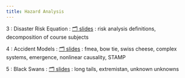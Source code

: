 ```yaml
---
title: Hazard Analysis
---
```


3
: Disaster Risk Equation
    : [🗂️ slides](https://docs.google.com/presentation/d/1RMZ89VHzVnDhugcrrwvHQnRIw366dMr3JYFC3rkxjL0/edit?usp=sharing)
: risk analysis definitions, decomposition of course subjects

4
: Accident Models
  : [🗂️ slides](https://docs.google.com/presentation/d/1HquuLs0OTVYvuk0QRCG_6aqWhmMEf7sDBFLvRaEAZL4/edit?usp=sharing)
: fmea, bow tie, swiss cheese, complex systems, emergence, nonlinear causality, STAMP

5
: Black Swans
  : [🗂️ slides](https://docs.google.com/presentation/d/1rDWQuwdqFPm1ebqnuM9x_H-2ZYGehj6kSp_5LOi6q5E/edit?usp=sharing)
: long tails, extremistan, unknown unknowns